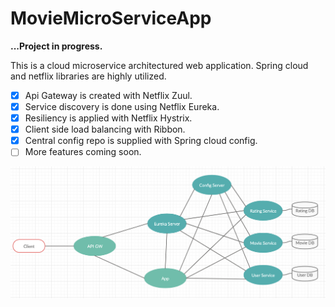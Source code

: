 # MovieMicroServiceApp

**...Project in progress.**

This is a cloud microservice architectured web application. Spring cloud and netflix libraries are highly utilized.

- [x] Api Gateway is created with Netflix Zuul.
- [x] Service discovery is done using Netflix Eureka.
- [x] Resiliency is applied with Netflix Hystrix.
- [x] Client side load balancing with Ribbon.
- [x] Central config repo is supplied with Spring cloud config.
- [ ] More features coming soon.

![UML Diagram](https://github.com/Yunukas/MovieMicroServiceApp/blob/master/uml.png)

